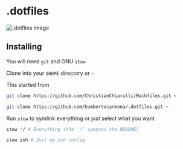 # .dotfiles

![.dotfiles image](./dotfiles.png)

## Installing

You will need `git` and GNU `stow`

Clone into your `$HOME` directory or `~`

This started from 
```bash
git clone https://github.com/ChristianChiarulli/Machfiles.git ~
```


```bash
git clone https://github.com/humbertocarmona/.dotfiles.git ~
```

Run `stow` to symlink everything or just select what you want

```bash
stow */ # Everything (the '/' ignores the README)
```

```bash
stow zsh # Just my zsh config
```

